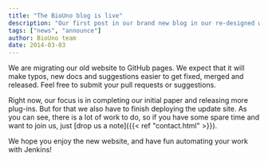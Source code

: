 ```yaml
---
title: "The BioUno blog is live"
description: "Our first post in our brand new blog in our re-designed web site"
tags: ["news", "announce"]
author: BioUno team
date: 2014-03-03
---
```


We are migrating our old website to GitHub pages. We expect that it will make typos, new docs 
and suggestions easier to get fixed, merged and released. Feel free to submit your pull requests 
or suggestions.

Right now, our focus is in completing our initial paper and releasing more plug-ins. But for that 
we also have to finish deploying the update site. As you can see, there is a lot of work to do, 
so if you have some spare time and want to join us, just [drop us a note]({{< ref "contact.html" >}}).

We hope you enjoy the new website, and have fun automating your work with Jenkins!
